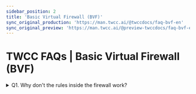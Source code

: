 ```yaml
---
sidebar_position: 2
title: 'Basic Virtual Firewall (BVF)'
sync_original_production: 'https://man.twcc.ai/@twccdocs/faq-bvf-en' 
sync_original_preview: 'https://man.twcc.ai/@preview-twccdocs/faq-bvf-en'
---
```


# TWCC FAQs | Basic Virtual Firewall (BVF)

<details>

<summary> Q1. Why don't the rules inside the firewall work?</summary>

Firewall rules will be affected by the order of the rules. Please go to the firewall details page and edit the order of the rules to move the order of your important firewall rules to the first one before the firewall will give priority to them.

</details>
